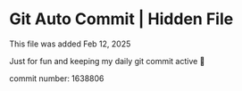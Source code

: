 # Git Auto Commit | Hidden File

This file was added Feb 12, 2025

Just for fun and keeping my daily git commit active 🤪

commit number: 1638806
